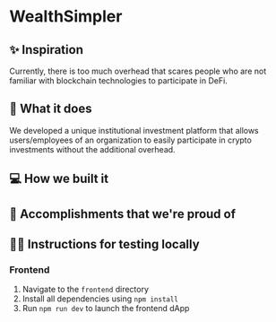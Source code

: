 # WealthSimpler

## ✨ Inspiration
Currently, there is too much overhead that scares people who are not familiar with blockchain technologies to participate in DeFi. 
## 👀 What it does
We developed a unique institutional investment platform that allows users/employees of an organization to easily participate in crypto investments without the additional overhead.
## 💻 How we built it

## 🚀 Accomplishments that we're proud of

## 🧑‍💻 Instructions for testing locally

### Frontend

1. Navigate to the `frontend` directory
2. Install all dependencies using `npm install`
3. Run `npm run dev` to launch the frontend dApp
